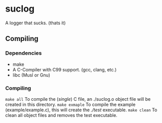 # suclog
A logger that sucks.
(thats it)

## Compiling
### Dependencies
 -  make
 -  A C-Compiler with C99 support. (gcc, clang, etc.)
 -  libc (Musl or Gnu)

### Compiling
```make all```
To compile the (*single*) C file, an ./suclog.o object file will be created in this directory.
```make exmaple```
To compile the example (example/example.c), this will create the *./test* executable.
```make clean```
To clean all object files and removes the test executable.
